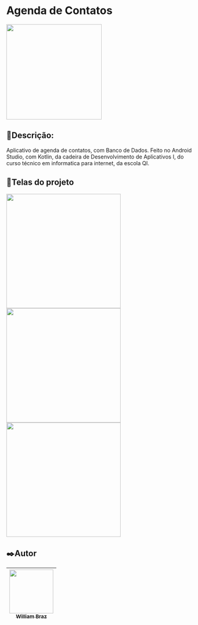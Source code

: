 <h1>Agenda de Contatos</h1>

<a href="https://drive.google.com/file/d/1zVoijs13AV7gHqzmezldMK3XCUaFkSrm/view?usp=sharing"><img src="https://user-images.githubusercontent.com/75824415/116610871-11e73980-a90c-11eb-8786-07946c67e0a5.png" width="250px"/></a>
 
<h2>💬Descrição:</h2>

Aplicativo de agenda de contatos, com Banco de Dados. Feito no Android Studio, com Kotlin, da cadeira de Desenvolvimento de Aplicativos I, do curso técnico em informatica para internet, da escola QI.

<h2>📱Telas do projeto</h2>

<img src="https://user-images.githubusercontent.com/86376135/170041207-683745aa-ddf8-4b51-855c-56e1a005dcab.jpg" width="300px"/> <img src="https://user-images.githubusercontent.com/86376135/170041236-686e5487-80a5-4d57-843c-2cbe3ce62b18.jpg" width="300px"/> <img src="https://user-images.githubusercontent.com/86376135/170041253-d0ece5bc-41b6-429c-b340-c10957c7360e.jpg" width="300px"/> 

<h2>✒️Autor</h2>

| [<img src="https://avatars.githubusercontent.com/u/86376135?v=4" width=115 > <br> <sub> William Braz </sub>](https://github.com/WilliamBraz2004) |
| :--------------------------------------------------------------------------------------------------------------------------------------------: |

